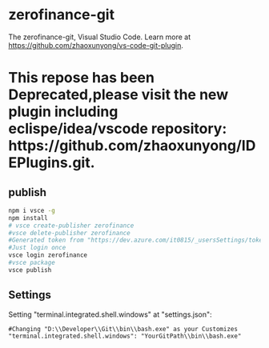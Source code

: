 # zerofinance-git

The zerofinance-git, Visual Studio Code. Learn more at https://github.com/zhaoxunyong/vs-code-git-plugin.

<h1>This repose has been Deprecated,please visit the new plugin including eclispe/idea/vscode repository: https://github.com/zhaoxunyong/IDEPlugins.git.</h1>

## publish 

```bash
npm i vsce -g
npm install
# vsce create-publisher zerofinance
#vsce delete-publisher zerofinance
#Generated token from "https://dev.azure.com/it0815/_usersSettings/tokens"
#Just login once
vsce login zerofinance
#vsce package
vsce publish
```

## Settings

Setting "terminal.integrated.shell.windows" at "settings.json":

```
#Changing "D:\\Developer\\Git\\bin\\bash.exe" as your Customizes
"terminal.integrated.shell.windows": "YourGitPath\\bin\\bash.exe"
```
